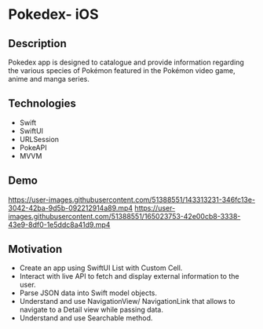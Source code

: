 # Pokedex- iOS

## Description
Pokedex app is designed to catalogue and provide information regarding the various species of Pokémon featured in the Pokémon video game, anime and manga series. 

## Technologies
- Swift 
- SwiftUI 
- URLSession
- PokeAPI
- MVVM 

## Demo

https://user-images.githubusercontent.com/51388551/143313231-346fc13e-3042-42ba-9d5b-092212914a89.mp4
https://user-images.githubusercontent.com/51388551/165023753-42e00cb8-3338-43e9-8df0-1e5ddc8a41d9.mp4


## Motivation
- Create an app using SwiftUI List with Custom Cell.
- Interact with live API to fetch and display external information to the user.
- Parse JSON data into Swift model objects.
- Understand and use NavigationView/ NavigationLink that allows to navigate to a Detail view while passing data.
- Understand and use Searchable method.




